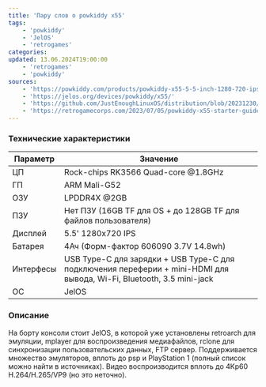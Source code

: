 ```yaml
---
title: 'Пару слов о powkiddy x55'
tags: 
    - 'powkiddy'
    - 'JelOS'
    - 'retrogames'
categories:
updated: 13.06.2024T19:00:00
    - 'retrogames'
    - 'powkiddy'
sources:
    - 'https://powkiddy.com/products/powkiddy-x55-5-5-inch-1280-720-ips-screen-rk3566-handheld-game-console-jelos-system-open-source-retro-console-childrens-gifts'
    - 'https://jelos.org/devices/powkiddy/x55/'
    - 'https://github.com/JustEnoughLinuxOS/distribution/blob/20231230/documentation/PER_DEVICE_DOCUMENTATION/RK3566/SUPPORTED_EMULATORS_AND_CORES.md'
    - 'https://retrogamecorps.com/2023/07/05/powkiddy-x55-starter-guide/'
---
```


### Технические характеристики


|Параметр  | Значение
|----------|------- 
|ЦП        | Rock-chips RK3566 Quad-core @1.8GHz 
|ГП        | ARM Mali-G52
|ОЗУ       | LPDDR4X @2GB
|ПЗУ       | Нет ПЗУ (16GB TF для OS + до 128GB TF для файлов пользователя)
|Дисплей   | 5.5' 1280x720 IPS
|Батарея   | 4Ач (Форм-фактор 606090 3.7V 14.8wh)
|Интерфесы | USB Type-C для зарядки + USB Type-C для подключения переферии + mini-HDMI для вывода, Wi-Fi, Bluetooth, 3.5 mini-jack
|ОС        | JelOS


### Описание

На борту консоли стоит JelOS, в которой уже установлены retroarch для эмуляции, mplayer для воспроизведения медиафайлов, rclone для синхронизации пользовательских данных, FTP сервер. Поддерживается множество эмуляторов, вплоть до psp и PlayStation 1 (полный список можно найти в источниках). Видео воспроизводится вплоть до 4Kp60 H.264/H.265/VP9 (но это неточно).
